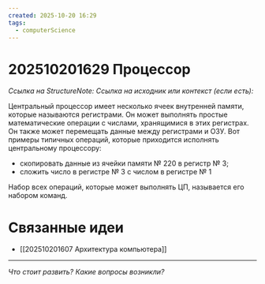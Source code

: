 ```yaml
---
created: 2025-10-20 16:29
tags:
  - computerScience
---
```

# 202510201629 Процессор

*Ссылка на StructureNote:*
*Ссылка на исходник или контекст (если есть):* 

Центральный процессор имеет несколько ячеек внутренней памяти, которые называются регистрами. Он может выполнять простые математические операции с числами, хранящимися в этих регистрах. Он также может перемещать данные между регистрами и ОЗУ. Вот примеры типичных операций, которые приходится исполнять центральному процессору:

- скопировать данные из ячейки памяти № 220 в регистр № 3;
- сложить число в регистре № 3 с числом в регистре № 1

Набор всех операций, которые может выполнять ЦП, называется его набором команд.

# Связанные идеи

- [[202510201607 Архитектура компьютера]]
---

*Что стоит развить? Какие вопросы возникли?*

